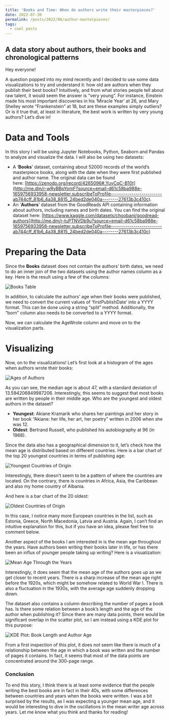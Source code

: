 ```yaml
---
title: 'Books and Time: When do authors write their masterpieces?'
date: 2022-07-30
permalink: /posts/2022/08/author-masterpieces/
tags:
  - cool posts
---
```


A data story about authors, their books and chronological patterns 
-----

Hey everyone!

A question popped into my mind recently and I decided to use some data visualizations to try and understand it: how old are authors when they publish their best books? Intuitively, and from what stories people tell about raw talent, it would seem the answer is “very young”. For instance, Einstein made his most important discoveries in his ‘Miracle Year’ at 26, and Mary Shelley wrote “Frankenstein” at 18, but are these examples simply outliers? Or is it true that, at least in literature, the best work is written by very young authors? Let’s dive in!

# **Data and Tools**

In this story I will be using Jupyter Notebooks, Python, Seaborn and Pandas to analyze and visualize the data. I will also be using two datasets:

- A ‘**Books**’ dataset, containing about 52000 records of the world’s masterpiece books, along with the date when they were first published and author name. The original data can be found here: [https://zenodo.org/record/4265096#.YuyCqC-B10t](http://me.dm/r-wRyBBpYomF?source=email-d61c58ba988e-1659756933958-newsletter.subscribeToProfile-------------------------ab744cff_81b6_4a38_8815_24bed2de040a--------27613b3c410c).
- An ‘**Authors**’ dataset from the GoodReads API containing information about authors, including names and birth dates. You can find the original dataset here: [https://www.kaggle.com/datasets/choobani/goodread-authors](http://me.dm/r-tuPTNVDb9u?source=email-d61c58ba988e-1659756933958-newsletter.subscribeToProfile-------------------------ab744cff_81b6_4a38_8815_24bed2de040a--------27613b3c410c)

# **Preparing the Data**

Since the **Books** dataset does not contain the authors’ birth dates, we need to do an inner join of the two datasets using the author names column as a key. Here is the result using a few of the columns:

![Books Table](/images/bookstable.png)


In addition, to calculate the authors’ age when their books were published, we need to convert the current values of ‘firstPublishDate’ into a YYYY format. This can be done using a string “split” method. Additionally, the “born” column also needs to be converted to a YYYY format.

Now, we can calculate the AgeWrote column and move on to the visualization parts.

# **Visualizing**

Now, on to the visualizations! Let’s first look at a histogram of the ages when authors wrote their books:

![Ages of Authors](/images/bookshist.png)


As you can see, the median age is about 47, with a standard deviation of 13.594206849987206. Interestingly, this seems to suggest that most books are written by people in their middle age. Who are the youngest and oldest authors in the dataset?

- **Youngest**: Akiane Kramarik who shares her paintings and her story in her book “Akiane: her life, her art, her poetry” written in 2006 when she was 12.
- **Oldest**: Bertrand Russell, who published his autobiography at 96 (in 1968).

Since the data also has a geographical dimension to it, let’s check how the mean age is distributed based on different countries. Here is a bar chart of the top 20 youngest countries in terms of publishing age:


![Youngest Countries of Origin](/images/booksbar.png)

Interestingly, there doesn’t seem to be a pattern of where the countries are located. On the contrary, there is countries in Africa, Asia, the Caribbean and also my home country of Albania.

And here is a bar chart of the 20 oldest:

![Oldest Countries of Origin](/images/booksbar2.png)


In this case, I notice many more European countries in the list, such as Estonia, Greece, North Macedonia, Latvia and Austria. Again, I can’t find an intuitive explanation for this, but if you have an idea, please feel free to comment below.

Another aspect of the books I am interested in is the mean age throughout the years. Have authors been writing their books later in life, or has there been an influx of younger people taking up writing? Here is a visualization:

![Mean Age Through the Years](/images/bookstime.png)

Interestingly, it does seem that the mean age of the authors goes up as we get closer to recent years. There is a sharp increase of the mean age right before the 1920s, which might be somehow related to World War I. There is also a fluctuation in the 1930s, with the average age suddenly dropping down.

The dataset also contains a column describing the number of pages a book has. Is there some relation between a book’s length and the age of the author when publishing it? Since there are many data points, there would be significant overlap in the scatter plot, so I am instead using a KDE plot for this purpose:

![KDE Plot: Book Length and Author Age](/images/bookskkde.png)

From a first inspection of this plot, it does not seem like there is much of a relationship between the age in which a book was written and the number of pages it contains. In fact, it seems that most of the data points are concentrated around the 300-page range.

### **Conclusion**

To end this story, I think there is at least some evidence that the people writing the best books are in fact in their 40s, with some differences between countries and years when the books were written. I was a bit surprised by the results, as I was expecting a younger mean age, and it would be interesting to dive in the oscillations in the mean writer age across years. Let me know what you think and thanks for reading!